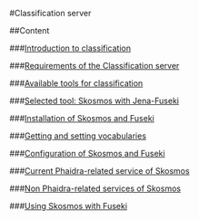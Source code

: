 #Classification server

##Content

###[Introduction to classification](Classification_server/introduction_to_classification.md)

###[Requirements of the Classification server](Classification_server/requirements_of_the_classification_server.md)

###[Available tools for classification](Classification_server/available_tools_for_classification.md)

###[Selected tool: Skosmos with Jena-Fuseki](Classification_server/selected_tool_skosmos_with_jena-fuseki.md)

###[Installation of Skosmos and Fuseki](Classification_server/installation_of_skosmos_and_fuseki.md)

###[Getting and setting vocabularies](Classification_server/getting_and_setting_vocabularies.md)

###[Configuration of Skosmos and Fuseki](Classification_server/configuration_of_skosmos_and_fuseki.md)

###[Current Phaidra-related service of Skosmos](Classification_server/current_phaidra_related_service_of_skosmos.md)

###[Non Phaidra-related services of Skosmos](Classification_server/non_phaidra-related_services_of_skosmos.md)

###[Using Skosmos with Fuseki](Classification_server/using_skosmos_with_fuseki.md)

[]()